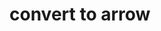 # convert to arrow

[convert_to_arrow_core]: https://login.codingdojo.com/m/674/15368/112040
[repo]: https://github.com/tmax818/mern_convert_to_arrow_core